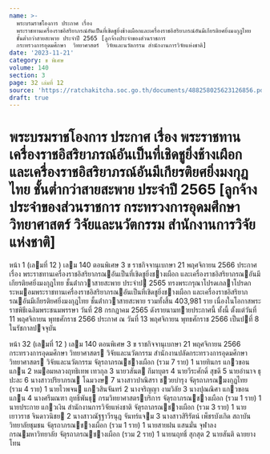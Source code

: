 ```yaml
---
name: >-
  พระบรมราชโองการ ประกาศ เรื่อง
  พระราชทานเครื่องราชอิสริยาภรณ์อันเป็นที่เชิดชูยิ่งช้างเผือกและเครื่องราชอิสริยาภรณ์อันมีเกียรติยศยิ่งมงกุฎไทย
  ชั้นต่ำกว่าสายสะพาย ประจำปี 2565 [ลูกจ้างประจำของส่วนราชการ
  กระทรวงการอุดมศึกษา  วิทยาศาสตร์  วิจัยและนวัตกรรม สำนักงานการวิจัยแห่งชาติ]
date: '2023-11-21'
category: ข พิเศษ
volume: 140
section: 3
page: 32 เล่มที่ 12
source: 'https://ratchakitcha.soc.go.th/documents/488258025623126856.pdf'
draft: true
---
```


# พระบรมราชโองการ ประกาศ เรื่อง พระราชทานเครื่องราชอิสริยาภรณ์อันเป็นที่เชิดชูยิ่งช้างเผือกและเครื่องราชอิสริยาภรณ์อันมีเกียรติยศยิ่งมงกุฎไทย ชั้นต่ำกว่าสายสะพาย ประจำปี 2565 [ลูกจ้างประจำของส่วนราชการ กระทรวงการอุดมศึกษา  วิทยาศาสตร์  วิจัยและนวัตกรรม สำนักงานการวิจัยแห่งชาติ]

หน้า 1 (เลมที่ 12 ) เลม 140 ตอนพิเศษ 3 ข ราชกิจจานุเบกษา 21 พฤศจิกายน 2566 ประกาศ เรื่อง พระราชทานเครื่องราชอิสริยาภรณอันเป็นที่เชิดชูยิ่งชางเผือก และเครื่องราชอิสริยาภรณอันมีเกียรติยศยิ่งมงกุฎไทย ชั้นต่ํากวาสายสะพาย ประจําป 2565 ทรงพระกรุณาโปรดเกลาโปรดกระหมอมพระราชทานเครื่องราชอิสริยาภรณอันเป็นที่เชิดชูยิ่งชางเผือก และเครื่องราชอิสริยาภรณอันมีเกียรติยศยิ่งมงกุฎไทย ชั้นต่ํากวาสายสะพาย รวมทั้งสิ้น 403,981 ราย เนื่องในโอกาสพระราชพิธีเฉลิมพระชนมพรรษา วันที่ 28 กรกฎาคม 2565 ดังรายนามทายประกาศนี้ ทั้งนี้ ตั้งแต่วันที่ 11 พฤศจิกายน พุทธศักราช 2566 ประกาศ ณ วันที่ 13 พฤศจิกายน พุทธศักราช 2566 เป็นปที่ 8 ในรัชกาลปจจุบัน

หน้า 32 (เลมที่ 12 ) เลม 140 ตอนพิเศษ 3 ข ราชกิจจานุเบกษา 21 พฤศจิกายน 2566 กระทรวงการอุดมศึกษา วิทยาศาสตร วิจัยและนวัตกรรม สํานักงานปลัดกระทรวงการอุดมศึกษา วิทยาศาสตร วิจัยและนวัตกรรม จัตุรถาภรณชางเผือก (รวม 7 ราย) 1 นายทินกร แกวขอนแกน 2 หมอมหลวงฤทธิเทพ เทวกุล 3 นายวสันต กีมาบุตร 4 นายวีระศักดิ์ สุขดี 5 นายอํานาจ ธุปะละ 6 นางสาวปริยาภรณ โฉมวงษ 7 นางสาวปาณิสรา ชวยบํารุง จัตุรถาภรณมงกุฎไทย (รวม 4 ราย) 1 นายไวพจน แกวสินจันทร์ 2 นางจริญญา งามวิลัย 3 นางปุณณิศา แกวขอนแกน 4 นางศรีมณฑา ฤทธิ์พันธุ กรมวิทยาศาสตรบริการ จัตุรถาภรณชางเผือก (รวม 1 ราย) 1 นายประกาย แกวเงิน สํานักงานการวิจัยแห่งชาติ จัตุรถาภรณชางเผือก (รวม 3 ราย) 1 นายเยาวราช จินดาวนิชย 2 นางสาวณัฐฐาวีรนุฎ จันทร์แจม 3 นางสาวสิริรัตน์ เพ็ชรบังเกิด สถาบันวิทยาลัยชุมชน จัตุรถาภรณชางเผือก (รวม 1 ราย) 1 นายสายฝน แสนมั่น จุฬาลงกรณมหาวิทยาลัย จัตุรถาภรณชางเผือก (รวม 2 ราย) 1 นายนฤทธิ์ สุกสุต 2 นายสันติ ฉายยางโทน
